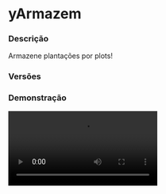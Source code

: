 # yArmazem
<secondary-label ref="rankup"/>

### Descrição
Armazene plantações por plots!

### Versões
<secondary-label ref="1.8"/>
<secondary-label ref="1.9"/>
<secondary-label ref="1.10"/>
<secondary-label ref="1.11"/>
<secondary-label ref="1.12"/>
<secondary-label ref="1.13"/>
<secondary-label ref="1.14"/>
<secondary-label ref="1.15"/>
<secondary-label ref="1.16"/>
<secondary-label ref="1.17"/>
<secondary-label ref="1.18"/>
<secondary-label ref="1.19"/>
<secondary-label ref="1.20"/>
<secondary-label ref="1.21"/>

### Demonstração
<video src="//www.youtube.com/watch?v=K6kI8VV4F-g"/>


<chapter title="Comandos" id="commands" collapsible="true">
<code-block lang="plain text">/armazem - Abrir o menu do armazem
/armazem givelimitevenda - Dá limite de venda a um jogador.
/armazem givelimitearmazem - Dá limite de armazenamento a um jogador.
/armazem add - Adiciona limite de venda a um jogador.
/armazem remove - Remove limite de venda a um jogador.
/armazem set - Seta limite de venda a um jogador.
/armazem ajuda - Envia a mensagem de ajuda
/armazem reload - Recarrega as configurações</code-block>
</chapter>

<chapter title="Permissões" id="permissions" collapsible="true">
<code-block lang="plain text">yarmazem.usar - Permissão para o /armazem
yarmazem.vender - Permissão para vender itens.
yarmazem.coletar - Permissão para coletar itens.
yarmazem.vendertudo - Permissão para o vender tudo.
yarmazem.givelimite - Permissão para o /armazem givelimitevenda e /armazem givelimitearmazem
yarmazem.add - Permissão para o /armazem add
yarmazem.remove - Permissão para o /armazem remove
yarmazem.set - Permissão para o /armazem set
yarmazem.help - Permissão para o /armazem ajuda
yarmazem.reload - Permissão para o /armazem reload
yarmazem.autosell - Permissão para o auto - sell</code-block>
</chapter>

## Placeholders
<primary-label ref="placeholders"/>

Aqui estão as placeholders disponíveis para utilização com este plugin. Consulte-as para entender como utilizá-las corretamente.

<code-block lang="plain text" ignore-vars="true">
%yarmazem_limite% - Retorna a quantia de limite do jogador com formatação (1K, 1M...)
%yarmazem_limite_raw% - Retorna a quantia de limite do jogador sem formatação.
%yarmazem_limite_armazem% - Retorna a quantia de limite do armazém atual com formatação (1K, 1M...)
%yarmazem_limite_armazem_raw% - Retorna a quantia de limite do armazém atual&nbsp;sem formatação.
%yarmazem_armazenado% - Retorna a quantia de plantações armazenadas no plot com formatação
%yarmazem_armazenado_raw% - Retorna a quantia de plantações armazenadas no plot sem formatação
</code-block>

## Configuração
<primary-label ref="config"/>
Confira os arquivos de configuração deste plugin e revise os detalhes para garantir uma implementação correta.

<chapter title="Arquivos de Configuração" collapsible="true">
<chapter title="Estrutura do diretório" collapsible="false">
<code-block lang="plain text" ignore-vars="true">
Estrutura do diretório:
└── yArmazem/
    ├── limites/
    │    ├── limite_armazem.yml
    │    └── limite_venda.yml
    ├── menus/
    │    ├── principal.yml
    │    └── recompensas.yml
    ├── bonus.yml
    ├── config.yml
    ├── plantacoes.yml
    └── rewards.yml
</code-block>
</chapter>

<chapter title="limites" collapsible="true">
<chapter title="limite_armazem.yml" collapsible="true">
<code-block lang="yaml" ignore-vars="true">
<![CDATA[
# Ativar o sistema de limite de armazenamento
Ativar: true

# Quantia que dá ao registrar.
Default: 10

# O limite vai ser total ou por plantação?
LimiteTotal: false

# Quantia máxima que cada plot terá de limite
# deixe 0 para ser infinito
Maximo: 0

# Compra de limite por menu
AdicionarPorLevel: 25
Prices-PerLevel:
  price1:
    provider: 'Money'
    display: 'Money'
    price: 10000.0

Item:
  CustomSkull: true
  URL: 'http://textures.minecraft.net/texture/667da379f51d85d74fdba39a164d3f5062ef2ffc0b3e04d339376773931a4e'
  ID: 0
  Data: 0
  Glow: true
  Name: '&bLimite do armazém'
  Lore:
    - '&fQuantia: &a{quantia}'
    - ''
    - '&7Clique com botão direito para ativar.'
    - '&7Clique com shift + botão direito para compactar'
    - '&7todos os seus limites no inventário em 1 só.'
]]>
</code-block>
</chapter>

<chapter title="limite_venda.yml" collapsible="true">
<code-block lang="yaml" ignore-vars="true">
<![CDATA[
# Ativar o sistema de limite de venda
Ativar: true
# Deixar o valor fixo do "Fixos" abaixo
Fixo: true
# Configurações do limite ativável ( apenas se o "Fixo" estiver false )
Ativavel:
  # Quantia que dá ao registrar.
  Default: 10
  Item:
    CustomSkull: true
    URL: 'http://textures.minecraft.net/texture/667da379f51d85d74fdba39a164d3f5062ef2ffc0b3e04d339376773931a4e'
    ID: 0
    Data: 0
    Glow: true
    Name: '&bLimite de venda do armazém'
    Lore:
      - '&fQuantia: &a{quantia}'
      - ''
      - '&7Clique com botão direito para ativar.'
      - '&7Clique com shift + botão direito para compactar'
      - '&7todos os seus limites no inventário em 1 só.'
# Lembrando que só estará disponível, caso a opção "Limite fixo" da config.yml
# estiver em true, assim desabilitando o uso do item ativável e os máximos.
Fixos:
  membro:
    # Permissão para ser reconhecido
    Permissao: 'yarmazem.limitevenda.fixo.membro'
    # Quantia de limite que terá
    Limite: 100

# O Maximos serve para definir quanto de limite o jogador poderá ativar.
# Lembrando que só estará disponível, caso a opção "Limite fixo" da config.yml
# estiver em false, assim habilitando o limite ativável e os máximos.
Maximos:
  membro:
    # Permissão para ser reconhecido
    Permissao: 'yarmazem.limitevenda.max.membro'
    # Quantia máxima de limite que poderá ter.
    Maximo: 100
]]>
</code-block>
</chapter>

</chapter>

<chapter title="menus" collapsible="true">
<chapter title="principal.yml" collapsible="true">
<code-block lang="yaml" ignore-vars="true">
<![CDATA[
Nome: '&7Armazém de plantações'
Tamanho: 36
Slots: [ 10, 11, 12, 13, 14, 15, 16 ]
AnteriorSlot: 18
ProximoSlot: 26
Plantacao:
  Nome: '&b{display}'
  Lore:
    - '&fQuantia: &a{quantia}&f.'
    - '&fPreço unitário: &a{unitario}&f.'
    - '&fPreço total: &a{total}&f.'
    - ''
    - '&7Clique com esquerdo para vender.'
    - '&7Clique com direito para coletar.'
Itens:
  Informacoes:
    Slot: 30
    CustomSkull: false
    URL: ''
    ID: 339
    Data: 0
    Glow: true
    Name: '&aInformações'
    Lore:
      - '&fItens armazenados: &b{itens}&f.'
      - '&fQuantia de tipos: &b{tipos}&f.'
      - ''
      - '&fSeu limite: &a{limite_venda}&f.'
      - '&fLimite do armazem: &a{limite_armazem}&f.'
      - '&fPlantações armazenadas: &a{armazenado}&f.'
      - '&fSeu bonus: &b{bonus}%&f.'
      - '&fValor da bolsa: &a{bolsa}%&f.'
  Vender:
    Slot: 32
    CustomSkull: true
    URL: 'http://textures.minecraft.net/texture/d883f946202bbdf25f8a1062e8c3317194333128207c89a474bde300c533dc3c'
    ID: 0
    Data: 0
    Glow: true
    Name: '&aVender tudo'
    Lore:
      - '&f* Uso exclusivo &6VIP&f.'
    Lore perm:
      - '&7Clique para vender todos os itens.'
  Recompensas:
    Slot: 33
    material: 'CHEST'
    name: '&aRecompensas'
    lore:
      - ''
      - ' &fRecompensas no armazém: &a{rewards}&f.'
      - ''
      - '&7Clique para gerenciar'
  AutoSell:
    Slot: 34
    material: 'GOLD_INGOT'
    name: '&aAuto-Sell'
    lore:
      - '&7Venda automaticamente enquanto'
      - '&7você estiver dentro do plot.'
      - ''
      - ' &fAtivado: &a{status}&f.'
      - ''
      - '&aClique para alternar'
  AutoSell permissao:
    material: 'GOLD_INGOT'
    name: '&aAuto-Sell'
    lore:
      - '&7Venda automaticamente enquanto'
      - '&7você estiver dentro do plot.'
      - ''
      - '&cVocê não tem permissão.'
  LimiteUpgrade:
    Slot: 28
    material: FIREBALL
    name: '&aUpgrade de Capacidade'
    lore:
      - ''
      - ' &fAtual: &7{limite_armazem_atual}/{limite_armazem_maximo}&f.'
      - ' &fCusto para +{limite_armazem_addperlevel}: &7{Money} coins&f.'
      - ''
      - '&aClique para evoluir.'
  LimiteUpgradeMaximo:
    material: FIREBALL
    name: '&aUpgrade de Capacidade'
    lore:
      - ''
      - ' &fAtual: &7{limite_armazem_atual}/{limite_armazem_maximo}&f.'
      - ''
      - '&cEste armazém já está no máximo.'

## CASO QUEIRA CRIAR OUTROS ITENS PARA ENFEITAR TEU MENU, ABAIXO DE ITENS: -> Vender:, COPIE E COLE E MUDE O NOME E AS INFORMAÇÕES :)
]]>
</code-block>
</chapter>

<chapter title="recompensas.yml" collapsible="true">
<code-block lang="yaml" ignore-vars="true">
<![CDATA[
name: '&8Armazém recompensas'
size: 54
slots: [ 11, 12, 13, 14, 15, 16, 19, 21, 22, 23, 24, 25, 28, 29, 31, 32, 33, 34 ]
previous-slot: 18
next-slot: 26
back-slot: 48
#
empty-slot: 22
collect-slot: 50
#
items:
  empty:
    material: 'WEB'
    name: '&eVazio...'
    lore: [ '&7Nenhuma recompensa para', '&7coletar.' ]
  collect:
    material: 'a6cc486c2be1cb9dfcb2e53dd9a3e9a883bfadb27cb956f1896d602b4067'
    name: '&eRecolher tudo'
    lore: [ '&7Clique para recolher', '&7todas as recompensas.' ]
]]>
</code-block>
</chapter>

</chapter>

<chapter title="bonus.yml" collapsible="true">
<code-block lang="yaml" ignore-vars="true">
<![CDATA[
# Você pode criar quantos bônus quiser
# Será dado o bônus ao vender as platanções.
Bonus:
  membros:
    Ordem: 1
    # Permissão para ser reconhecido
    Permissao: 'yarmazem.bonus.membro'
    # Nome que irá aparecer nas mensagens
    Display: '&7[Membro]'
    # Quantia do bônus em %
    Bonus: 10.0
]]>
</code-block>
</chapter>

<chapter title="config.yml" collapsible="true">
<code-block lang="yaml" ignore-vars="true">
<![CDATA[
Database:
  Tipo: SQLITE #Tipos: MYSQL, SQLITE
  IP: localhost:3306
  DB: test
  User: admin
  Pass: ''
  Debug: true

# Comandos e aliases do plugin
Comando:
  Comando: 'armazem'
  Aliases: [ ]

# Tipo de formatos de quantia disponíveis: LETRA (K,M,B,T...) e NUMERO (100,00)
Formatacao: 'LETRA'

# Mundos que irá funcionar o armazem
# Deixe ALL para todos
Mundos plot:
  - 'MundoPlot'

# Mundos que não irá funcionar o armazem
# Útil se você usa o ALL no "Mundos plot"
Mundos plot blacklist: []

# Este limite serve para recolher recompensas
# Desativar ou aumentar o limite pode gerar lag
# e em alguns casos crashar o servidor.
limit:
  enabled: true
  # Máximo que irá recolher por vez
  max: 1000

# Opções gerais
Opcoes:
  # Ativar o sistema de bolsa
  Bolsa: false
  # Ativar a coleta de plantações
  Coletar: true
  # Ativar a venda de plantações
  Vender: true
  # Ativar a venda de tudo
  Vender tudo: true
  # A opção vender tudo ignorar o limite
  # false = ignorar o limite
  Tudo limite: true
  # Armazenar mesmo com o jogador offline
  Armazenar off: false
  # Armazenar mesmo com os jogadores afk
  Armazenar afk: false
  # Acumular os bônus que tiver permissão
  Acumular bonus: false
  # Acesso para quem está com add na plot
  Plot add: true
  # Acesso para quem está com trust na plot
  Plot trust: true
  # Ativar o sistema de atualizar o menu do armazém automaticamente enquanto estiver aberto
  MenuUpdater: true
  # Coletar o disponível no inventário (sem ter que digitar no chat)
  ColetarDisponivel: false
  # Armazenar itens com meta? (nome e/ou lore, nbt)
  Armazenar meta: false
  # Ativar a coleta usando o botão Q para coletar o disponível no inventário
  Botao Q: true
  # Aparecer a plantação no armazém mesmo sem ter uma unidade
  Aparecer sem: true
  # Ativar o sistema de recompensas
  # Pode GERAR LAG
  Recompensas: false
  # Tempo para depositar as recompensas pendentes
  Recompensas tempo: 180
  # Fechar menu ao vender uma plantação
  Fechar vender: false
  # Fechar menu ao vender todas as plantações
  Fechar vender todos: false
  # Fechar menu ao coletar uma plantação
  Fechar coletar: false
  # Delay do auto-sell
  # em segundos
  AutoSell-delay: 5

# Sistema de auto-break quando crescer um bloco
AutoBreak:
  Ativar: true
  Blocos:
    bloco1:
      Tipo: 'CACTUS'
      Drop: 'CACTUS'
    bloco2:
      Tipo: 'SUGAR_CANE_BLOCK'
      Drop: 'SUGAR_CANE'

# Mensagens em title do plugin
Title:
  Vendeu: '&a&lVENDA!<nl>&fVocê recebeu &2$&a{money}&f de coins.'
  Vendeu tudo: '&a&lVENDA!<nl>&fVocê recebeu &2$&a{money}&f de coins.'
  Coletou: '&a&lCOLETA!<nl>&fVocê coletou &2$&a{quantia}&f plantas.'

# Mensagens em actionbar do plugin
Actionbar:
  Vendeu: '&a&lVENDA! &fVocê recebeu &2$&a{money}&f de coins.'
  Vendeu tudo: '&a&lVENDA! &fVocê recebeu &2$&a{money}&f de coins.'
  Coletou: '&a&lCOLETA! &fVocê coletou &2$&a{quantia}&f plantas.'

# Mensagens do plugin
Mensagens:
  Permissao: '&cVocê não tem permissão para isto.'
  Terreno permissao: '&cVocê não tem permissão neste terreno.'
  Sem dono: '&cEste terreno não tem dono.'
  Terreno nulo: '&cVocê não está em um terreno.'
  Mundo: '&cEste mundo não está cadastrado.'
  Nao encontrado: '&cJogador não encontrado.'
  Nao e numero: '&cO argumento não é um número.'
  Deu: '&aVocê deu &e{quantia} &ade limite para o jogador &e{player}&a.'
  Converteu: '&cVocê compactou todos seus limites em 1.'
  Max limite: '&cVocê já chegou no máximo.'
  Ativou: '&aVocê ativou &e{quantia} &ade limites.'
  Vendeu: '&aVocê vendeu &7x{quantia} {display}&a e ganhou &6{money}&a coins! {bonus}'
  Vendeu tudo: '&aVocê vendeu &7x{quantia} em plantações &a e ganhou &6{money}&a coins! {bonus}'
  Coletou: '&aVocê coletou &7x{quantia} {display}&a.'
  Inv cheio: '&cVocê está com o inventário cheio!'
  Slot: '&cÉ necessário 1 slot vazio para fazer isto.'
  Cancelou: '&cVocê cancelou a operação.'
  Suficiente: '&cEsta plantação não possui quantia suficiente.'
  Alterou: '&aVocê alterou o limite de venda do jogador &f{player}&a para &f{quantia}&a.'
  Coletar:
    - ''
    - '&aDigite a quantia que você quer coletar.'
    - ''
    - '&8| &fPossui &6{quantia}&f disponível.'
    - '&8| &fDigite &8TUDO &fpara coletar tudo.'
    - ''
    - '&7Para cancelar digite &ncancelar&7.'
    - ''
  reward-collected: '&eItem recolhido com sucesso.'
  reward-collected-all: '&eTodas as recompensas possíveis foram recolhidas com sucesso.'
  no-balance: '&cVocê não tem {provider_display} suficiente para isto. Disponível: {provider_balance}&c.'
  upgraded: '&aVocê adquiriu uma expansão da capacidade do armazém.'
  Ajuda:
    - '&aComandos do armazem:'
    - ''
    - '&e/armazem'
    - '&e/armazem ajuda'
    - '&e/armazem reload'
    - '&e/armazem add'
    - '&e/armazem set'
    - '&e/armazem remove'
    - '&e/armazem givelimitevenda'
    - '&e/armazem givelimitearmazem'
# Formatador de mensagens
Formatador:
  Bonus tem: '&7Bônus: &f{bonus}%&7 ({display}&7).'
  Bonus nao tem: ''
# Setas do menu
Setas:
  Anterior:
    material: ARROW
    Glow: true
    Name: '&cAnterior'
    Lore:
      - '&7Clique para voltar à página anterior.'
  Proximo:
    material: ARROW
    Glow: true
    Name: '&aPróxima'
    Lore:
      - '&7Clique para ir à próxima página.'
# Formatos de money e quantia
Formats:
  - ''
  - ''
  - 'K'
  - 'M'
  - 'B'
  - 'T'
  - 'Q'
  - 'QQ'
  - 'S'
  - 'SS'
  - 'O'
  - 'N'
  - 'D'
]]>
</code-block>
</chapter>

<chapter title="plantacoes.yml" collapsible="true">
<code-block lang="yaml" ignore-vars="true">
<![CDATA[
# Você pode configurar quantas plantas quiser.
Plantacoes:
  cacto:
    # Ordenação no menu
    Ordem: 1
    # Id do item da planta
    ID: CACTUS
    # Data do item da planta
    Data: 0
    # Nome que irá aparecer no menu e nas mensagens
    Display: '&aCacto'
    # Preço por cada unidade (para a sessão de comando)
    Preco: 10.0
    # Preços por cada unidade
    Precos:
      preco1:
        Provider: 'Money'
        Amount: 10.0
    # Permissão para vender a plantação
    PermissionVender: ''
    # Permissão para recolher a plantação
    PermissionRecolher: ''
    # Item que aparecerá no menu
    ItemDisplay:
      CustomSkull: false
      URL: ''
      ID: CACTUS
      Data: 0
      Glow: true
      Name: '&aCacto'
      Lore:
        - '&fQuantia: &a{quantia}&f.'
        - '&fPreço unitário: &a{unitario}&f.'
        - '&fPreço total: &a{total}&f.'
        - ''
        - '&7Clique com esquerdo para vender.'
        - '&7Clique com direito para coletar.'
    # Recompensas que poderão vir ao armazenar esta plantação
    Recompensas:
      - '0.0,reward1'
    # Botão que será realizada a venda (LEFT | RIGHT)
    Vender botao: 'LEFT'
    # Botão que será realizado recolher (LEFT | RIGHT)
    Recolher botao: 'RIGHT'
    # O Drop vai executar um comando ao ser recolhido?
    Comando:
      Ativar: false
      UsarQuantia: true # usar a placeholder {quantia} para ter a quantia de drops e executar o comando só 1x
      MultiplicarQuantiaPreco: true # multiplica a quantia pelo preço e o bônus (essencial para dar em outras economias)
      InvBypass: true # não checar se o inv está cheio (apenas quando os comandos tiverem ativos)
      Comandos:
        - 'give {player} cactus {quantia}'
]]>
</code-block>
</chapter>

<chapter title="rewards.yml" collapsible="true">
<code-block lang="yaml" ignore-vars="true">
<![CDATA[
#   ____                            _
# |  _ \ _____      ____ _ _ __ __| |___
# | |_) / _ \ \ /\ / / _` | '__/ _` / __|
# |  _ <  __/\ V  V / (_| | | | (_| \__ \
# |_| \_\___| \_/\_/ \__,_|_|  \__,_|___/
#

rewards:
  reward1:
    # Item que aparecerá no preview.
    preview:
      material: 'STONE:0'
      name: '&8Pedra'
      amount: 64
      lore: [ '&aEsta pedra vale muito dinheiro!' ]
      enchants: []
    # Item que aparecerá para coletar.
    collect:
      material: 'STONE:0'
      name: '&8Pedra'
      amount: 64
      lore: [ '&aEsta pedra vale muito dinheiro!', '', ' &7> &fQuantidade: &7{amount}', '', '&eClique esquerdo para receber', '&eClique direito para deletar' ]
      enchants: []
    # Item que será dado ao player
    item:
      give: true
      material: 'STONE:0'
      name: '&8Pedra'
      amount: 64
      lore: [ '&aEu valho muito!' ]
      enchants: []
    # Comandos que será dado ao player
    command:
      give: false
      # quantia padrão da placeholder {amount} no comando (valor base)
      placeholder-amount: 1
      # multiplicar a placeholder {amount} pela quantia de recompensas do mesmo tipo
      multiply-placeholder: true
      list: [ 'give {player} stone {amount}' ]
  reward2:
    preview:
      material: 'DIAMOND:0'
      name: '&bDiamante'
      amount: 1
      lore: [ '&bQuem não adora uma pedra preciosa?!' ]
      enchants: []
    collect:
      material: 'DIAMOND:0'
      name: '&bDiamante'
      amount: 1
      lore: [ '&bQuem não adora uma pedra preciosa?!', '', ' &7> &fQuantidade: &7{amount}', '', '&eClique esquerdo para receber', '&eClique direito para deletar' ]
      enchants: []
    command:
      give: true
      placeholder-amount: 1
      multiply-placeholder: true
      list: [ 'give {player} diamond {amount}' ]
  reward3:
    preview:
      material: 'EMERALD:0'
      name: '&aEsmeralda'
      amount: 1
      lore: [ '&aEsmeraldas valem muito?' ]
      enchants: []
    collect:
      material: 'EMERALD:0'
      name: '&aEsmeralda'
      amount: 1
      lore: [ '&aEsmeraldas valem muito?', '', ' &7> &fQuantidade: &7{amount}', '', '&eClique esquerdo para receber', '&eClique direito para deletar' ]
      enchants: []
    item:
      give: true
      material: 'EMERALD:0'
      name: '&aEsmeralda'
      amount: 1
      lore: [ '&aEu valho muito!' ]
      enchants: []
]]>
</code-block>
</chapter>

</chapter>
## CASO QUEIRA CRIAR OUTROS ITENS PARA ENFEITAR TEU MENU, ABAIXO DE ITENS: -> Vender:, COPIE E COLE E MUDE O NOME E AS INFORMAÇÕES :)
]]>
</code-block>
</chapter>

</chapter>

<chapter title="bonus.yml" collapsible="true">
<code-block lang="yaml" ignore-vars="true">
<![CDATA[
# Você pode criar quantos bônus quiser
# Será dado o bônus ao vender as platanções.
Bonus:
  membros:
    Ordem: 1
    # Permissão para ser reconhecido
    Permissao: 'yarmazem.bonus.membro'
    # Nome que irá aparecer nas mensagens
    Display: '&7[Membro]'
    # Quantia do bônus em %
    Bonus: 10.0
]]>
</code-block>
</chapter>

<chapter title="config.yml" collapsible="true">
<code-block lang="yaml" ignore-vars="true">
<![CDATA[
Database:
  Tipo: SQLITE #Tipos: MYSQL, SQLITE
  IP: localhost:3306
  DB: test
  User: admin
  Pass: ''
  Debug: true
# Comandos e aliases do plugin
Comando:
  Comando: 'armazem'
  Aliases: [ ]
# Tipo de formatos de quantia disponíveis: LETRA (K,M,B,T...) e NUMERO (100,00)
Formatacao: 'LETRA'
# Mundos que irá funcionar o armazem
Mundos plot:
  - 'MundoPlot'
# Opções gerais
Opcoes:
  # Ativar o sistema de bolsa
  Bolsa: false
  # Ativar a coleta de plantações
  Coletar: true
  # Ativar a venda de plantações
  Vender: true
  # Ativar a venda de tudo
  Vender tudo: true
  # A opção vender tudo ignorar o limite
  # false = ignorar o limite
  Tudo limite: true
  # Armazenar mesmo com o jogador offline
  Armazenar off: false
  # Acumular os bônus que tiver permissão
  Acumular bonus: false
  # Acesso para quem está com add na plot
  Plot add: true
  # Acesso para quem está com trust na plot
  Plot trust: true
  # Ativar o sistema de atualizar o menu do armazém automaticamente enquanto estiver aberto
  MenuUpdater: true
  # Coletar o disponível no inventário (sem ter que digitar no chat)
  ColetarDisponivel: false
  # Armazenar itens com meta? (nome e/ou lore, nbt)
  Armazenar meta: false
  # Ativar a coleta usando o botão Q para coletar o disponível no inventário
  Botao Q: true
  # Aparecer a plantação no armazém mesmo sem ter uma unidade
  Aparecer sem: true

# Mensagens em title do plugin
Title:
  Vendeu: '&a&lVENDA!<nl>&fVocê recebeu &2$&a{money}&f de coins.'
  Vendeu tudo: '&a&lVENDA!<nl>&fVocê recebeu &2$&a{money}&f de coins.'
  Coletou: '&a&lCOLETA!<nl>&fVocê coletou &2$&a{quantia}&f plantas.'

# Mensagens em actionbar do plugin
Actionbar:
  Vendeu: '&a&lVENDA! &fVocê recebeu &2$&a{money}&f de coins.'
  Vendeu tudo: '&a&lVENDA! &fVocê recebeu &2$&a{money}&f de coins.'
  Coletou: '&a&lCOLETA! &fVocê coletou &2$&a{quantia}&f plantas.'

# Mensagens do plugin
Mensagens:
  Permissao: '&cVocê não tem permissão para isto.'
  Terreno permissao: '&cVocê não tem permissão neste terreno.'
  Sem dono: '&cEste terreno não tem dono.'
  Terreno nulo: '&cVocê não está em um terreno.'
  Mundo: '&cEste mundo não está cadastrado.'
  Nao encontrado: '&cJogador não encontrado.'
  Nao e numero: '&cO argumento não é um número.'
  Deu: '&aVocê deu &e{quantia} &ade limite para o jogador &e{player}&a.'
  Converteu: '&cVocê compactou todos seus limites em 1.'
  Max limite: '&cVocê já chegou no máximo.'
  Ativou: '&aVocê ativou &e{quantia} &ade limites.'
  Vendeu: '&aVocê vendeu &7x{quantia} {display}&a e ganhou &6{money}&a coins! {bonus}'
  Vendeu tudo: '&aVocê vendeu &7x{quantia} em plantações &a e ganhou &6{money}&a coins! {bonus}'
  Coletou: '&aVocê coletou &7x{quantia} {display}&a.'
  Inv cheio: '&cVocê está com o inventário cheio!'
  Slot: '&cÉ necessário 1 slot vazio para fazer isto.'
  Cancelou: '&cVocê cancelou a operação.'
  Suficiente: '&cEsta plantação não possui quantia suficiente.'
  Coletar:
    - ''
    - '&aDigite a quantia que você quer coletar.'
    - ''
    - '&8| &fPossui &6{quantia}&f disponível.'
    - '&8| &fDigite &8TUDO &fpara coletar tudo.'
    - ''
    - '&7Para cancelar digite &ncancelar&7.'
    - ''
# Formatador de mensagens
Formatador:
  Bonus tem: '&7Bônus: &f{bonus}%&7 ({display}&7).'
  Bonus nao tem: ''
# Setas do menu
Setas:
  Anterior:
    CustomSkull: false
    URL: ''
    ID: 262
    Data: 0
    Glow: true
    Name: '&cAnterior'
    Lore:
      - '&7Clique para voltar à página anterior.'
  Proximo:
    CustomSkull: false
    URL: ''
    ID: 262
    Data: 0
    Glow: true
    Name: '&aPróxima'
    Lore:
      - '&7Clique para ir à próxima página.'
# Formatos de money e quantia
Formats:
  - ''
  - ''
  - 'K'
  - 'M'
  - 'B'
  - 'T'
  - 'Q'
  - 'QQ'
  - 'S'
  - 'SS'
  - 'O'
  - 'N'
  - 'D'
]]>
</code-block>
</chapter>

<chapter title="plantacoes.yml" collapsible="true">
<code-block lang="yaml" ignore-vars="true">
<![CDATA[
# Você pode configurar quantas plantas quiser.
Plantacoes:
  cacto:
    # Id do item da planta
    ID: 81
    # Data do item da planta
    Data: 0
    # Nome que irá aparecer no menu e nas mensagens
    Display: '&aCacto'
    # Preço por cada unidade
    Preco: 10.0
    # Item que aparecerá no menu
    ItemDisplay:
      CustomSkull: false
      URL: ''
      ID: 81
      Data: 0
      Glow: true
      Name: '&aCacto'
    # Botão que será realizada a venda (LEFT | RIGHT)
    Vender botao: 'LEFT'
    # Botão que será realizado recolher (LEFT | RIGHT)
    Recolher botao: 'RIGHT'
    # O Drop vai executar um comando ao ser recolhido?
    Comando:
      Ativar: false
      UsarQuantia: true # usar a placeholder {quantia} para ter a quantia de drops e executar o comando só 1x
      MultiplicarQuantiaPreco: true # multiplica a quantia pelo preço e o bônus (essencial para dar em outras economias)
      InvBypass: true # não checar se o inv está cheio (apenas quando os comandos tiverem ativos)
      Comandos:
        - 'give {player} cactus {quantia}'
]]>
</code-block>
</chapter>

</chapter>
## API
<primary-label ref="api"/>

Configure nossa API para aproveitar todos os recursos oferecidos pelo plugin. Siga as instruções para garantir uma integração bem-sucedida.

<code-block lang="java">
public static ArmazemAPIHolder getAPI() {
    try {
        RegisteredServiceProvider&lt;ArmazemAPIHolder> rsp = Bukkit.getServer().getServicesManager()
            .getRegistration(ArmazemAPIHolder.class);
        return rsp == null ? null : rsp.getProvider();
    } catch (Throwable var1) {
        return null;
    }
}
</code-block>

## Erros comuns
<primary-label ref="errors"/>

Antes de configurar o plugin, revise os pontos listados aqui para evitar problemas frequentes durante a configuração.

<seealso style="cards">
    <category ref="wrs">
        <a href="yplugins.md"></a>        <a href="https://ystoreplugins.com.br/plugins/detalhes/8-yArmazem">Site do plugin yArmazem</a>
    </category>
</seealso>